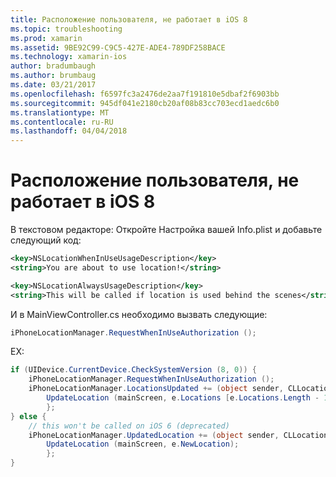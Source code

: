 ```yaml
---
title: Расположение пользователя, не работает в iOS 8
ms.topic: troubleshooting
ms.prod: xamarin
ms.assetid: 9BE92C99-C9C5-427E-ADE4-789DF258BACE
ms.technology: xamarin-ios
author: bradumbaugh
ms.author: brumbaug
ms.date: 03/21/2017
ms.openlocfilehash: f6597fc3a2476de2aa7f191810e5dbaf2f6903bb
ms.sourcegitcommit: 945df041e2180cb20af08b83cc703ecd1aedc6b0
ms.translationtype: MT
ms.contentlocale: ru-RU
ms.lasthandoff: 04/04/2018
---
```

# <a name="user-location-not-working-in-ios-8"></a>Расположение пользователя, не работает в iOS 8

В текстовом редакторе: Откройте Настройка вашей Info.plist и добавьте следующий код:

```xml
<key>NSLocationWhenInUseUsageDescription</key>
<string>You are about to use location!</string>

<key>NSLocationAlwaysUsageDescription</key>
<string>This will be called if location is used behind the scenes</string>
```

И в MainViewController.cs необходимо вызвать следующие:

```csharp
iPhoneLocationManager.RequestWhenInUseAuthorization ();
```

EX:

```cs
if (UIDevice.CurrentDevice.CheckSystemVersion (8, 0)) {
    iPhoneLocationManager.RequestWhenInUseAuthorization ();
    iPhoneLocationManager.LocationsUpdated += (object sender, CLLocationsUpdatedEventArgs e) => {
        UpdateLocation (mainScreen, e.Locations [e.Locations.Length - 1]);
        };
} else {
    // this won't be called on iOS 6 (deprecated)
    iPhoneLocationManager.UpdatedLocation += (object sender, CLLocationUpdatedEventArgs e) => {
        UpdateLocation (mainScreen, e.NewLocation);
        };
}
```
